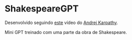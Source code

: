 # ShakespeareGPT

Desenvolvido seguindo [este](https://www.youtube.com/watch?v=kCc8FmEb1nY) vídeo do [Andrej Karpathy](https://github.com/karpathy).

Mini GPT treinado com uma parte da obra de Shakespeare.